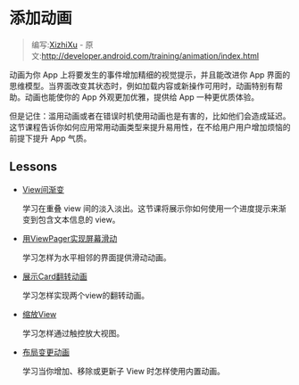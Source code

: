 # 添加动画

> 编写:[XizhiXu](https://github.com/XizhiXu) - 原文:<http://developer.android.com/training/animation/index.html>

动画为你 App 上将要发生的事件增加精细的视觉提示，并且能改进你 App 界面的思维模型。当界面改变其状态时，例如加载内容或新操作可用时，动画特别有帮助。动画也能使你的 App 外观更加优雅，提供给 App 一种更优质体验。

但是记住：滥用动画或者在错误时机使用动画也是有害的，比如他们会造成延迟。这节课程告诉你如何应用常用动画类型来提升易用性，在不给用户用户增加烦恼的前提下提升 App 气质。

## Lessons

* [View间渐变](crossfade.html)

  学习在重叠 view 间的淡入淡出。这节课将展示你如何使用一个进度提示来渐变到包含文本信息的 view。


* [用ViewPager实现屏幕滑动](screen-slide.html)

  学习怎样为水平相邻的界面提供滑动动画。


* [展示Card翻转动画](cardflip.html)

  学习怎样实现两个view的翻转动画。


* [缩放View](zoom.html)

  学习怎样通过触控放大视图。


* [布局变更动画](layout.html)

  学习当你增加、移除或更新子 View 时怎样使用内置动画。
